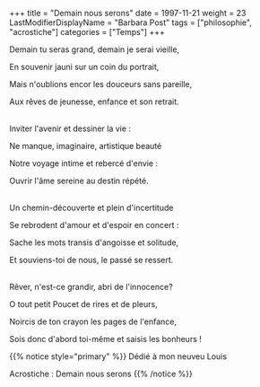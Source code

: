 +++
title = "Demain nous serons"
date = 1997-11-21
weight = 23
LastModifierDisplayName = "Barbara Post"
tags = ["philosophie", "acrostiche"]
categories = ["Temps"]
+++

Demain tu seras grand, demain je serai vieille,

En souvenir jauni sur un coin du portrait,

Mais n'oublions encor les douceurs sans pareille,

Aux rêves de jeunesse, enfance et son retrait.

 \
Inviter l'avenir et dessiner la vie :

Ne manque, imaginaire, artistique beauté

Notre voyage intime et rebercé d'envie :

Ouvrir l'âme sereine au destin répété.

 \
Un chemin-découverte et plein d'incertitude

Se rebrodent d'amour et d'espoir en concert :

Sache les mots transis d'angoisse et solitude,

Et souviens-toi de nous, le passé se ressert.

 \
Rêver, n'est-ce grandir, abri de l'innocence?

O tout petit Poucet de rires et de pleurs,

Noircis de ton crayon les pages de l'enfance,

Sois donc d'abord toi-même et saisis les bonheurs !

{{% notice style="primary" %}}
Dédié à mon neuveu Louis

Acrostiche : Demain nous serons
{{% /notice %}}

